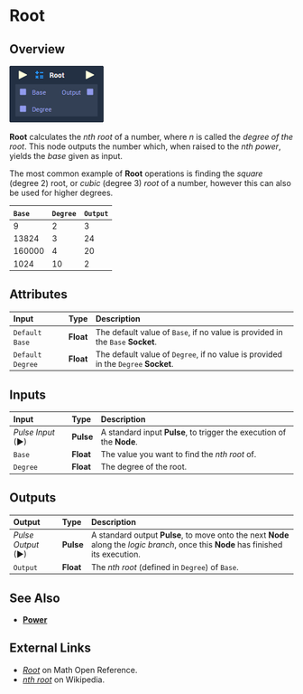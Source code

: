 # Root

## Overview

![The Root Node.](../../.gitbook/assets/node-root.png)

**Root** calculates the _nth root_ of a number, where _n_ is called the _degree of the root_. This node outputs the number which, when raised to the _nth power_, yields the _base_ given as input.

The most common example of **Root** operations is finding the _square_ \(degree 2\) root, or _cubic_ \(degree 3\) _root_ of a number, however this can also be used for higher degrees.

| `Base` | `Degree` | `Output` |
| :--- | :--- | :--- |
| 9 | 2 | 3 |
| 13824 | 3 | 24 |
| 160000 | 4 | 20 |
| 1024 | 10 | 2 |

## Attributes

| Input | Type | Description |
| :--- | :--- | :--- |
| `Default Base` | **Float** | The default value of `Base`, if no value is provided in the `Base` **Socket**. |
| `Default Degree` | **Float** | The default value of `Degree`, if no value is provided in the `Degree` **Socket**. |

## Inputs

| Input | Type | Description |
| :--- | :--- | :--- |
| _Pulse Input_ \(►\) | **Pulse** | A standard input **Pulse**, to trigger the execution of the **Node**. |
| `Base` | **Float** | The value you want to find the _nth root_ of. |
| `Degree` | **Float** | The degree of the root. |

## Outputs

| Output | Type | Description |
| :--- | :--- | :--- |
| _Pulse Output_ \(►\) | **Pulse** | A standard output **Pulse**, to move onto the next **Node** along the _logic branch_, once this **Node** has finished its execution. |
| `Output` | **Float** | The _nth root_ \(defined in `Degree`\) of `Base`. |

## See Also

* [**Power**](power.md)

## External Links

* [_Root_](https://www.mathopenref.com/root.html) on Math Open Reference.
* [_nth root_](https://en.wikipedia.org/wiki/Nth_root) on Wikipedia.

